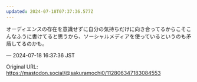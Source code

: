 ```yaml
---
updated: 2024-07-18T07:37:36.577Z
---
```


<p>オーディエンスの存在を意識せずに自分の気持ちだけに向き合ってるからこそこんなふうに書けてると思うから、ソーシャルメディアを使っているというのも矛盾してるのかも。</p>

&mdash; 2024-07-18 16:37:36 JST

Original URL: https://mastodon.social/@sakuramochi0/112806347183084553
